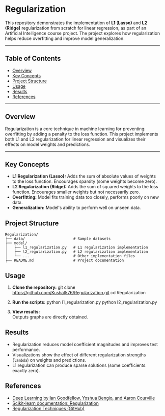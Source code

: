 # Regularization

This repository demonstrates the implementation of **L1 (Lasso)** and **L2 (Ridge)** regularization from scratch for linear regression, as part of an Artificial Intelligence course project. The project explores how regularization helps reduce overfitting and improve model generalization.

---

## Table of Contents

- [Overview](#overview)
- [Key Concepts](#key-concepts)
- [Project Structure](#project-structure)
- [Usage](#usage)
- [Results](#results)
- [References](#references)

---

## Overview

Regularization is a core technique in machine learning for preventing overfitting by adding a penalty to the loss function. This project implements both L1 and L2 regularization for linear regression and visualizes their effects on model weights and predictions.

---

## Key Concepts

- **L1 Regularization (Lasso):** Adds the sum of absolute values of weights to the loss function. Encourages sparsity (some weights become zero).
- **L2 Regularization (Ridge):** Adds the sum of squared weights to the loss function. Encourages smaller weights but not necessarily zero.
- **Overfitting:** Model fits training data too closely, performs poorly on new data.
- **Generalization:** Model's ability to perform well on unseen data.


## Project Structure
```text
Regularization/
├── data/                      # Sample datasets
├── model/
│   ├── l1_regularization.py   # L1 regularization implementation
│   ├── l2_regularization.py   # L2 regularization implementation
│   └── ...                    # Other implementation files
├── README.md                  # Project documentation
```

## Usage

1. **Clone the repository:**
git clone https://github.com/Kushal576/Regularization.git
cd Regularization


3. **Run the scripts:**
python l1_regularization.py
python l2_regularization.py


4. **View results:**  
Outputs graphs are directly obtained.


## Results

- Regularization reduces model coefficient magnitudes and improves test performance.
- Visualizations show the effect of different regularization strengths (`lambda`) on weights and predictions.
- L1 regularization can produce sparse solutions (some coefficients exactly zero).


## References

- [Deep Learning by Ian Goodfellow, Yoshua Bengio, and Aaron Courville](https://www.deeplearningbook.org/)
- [Scikit-learn documentation: Regularization](https://scikit-learn.org/stable/modules/linear_model.html#regularization)
- [Regularization Techniques (GitHub)](https://github.com/ashishpatel26/Regularization-Collection-Deeplearning)



